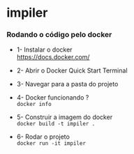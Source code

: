 # impiler

### Rodando o código pelo docker
* 1- Instalar o docker  
  https://docs.docker.com/

* 2- Abrir o Docker Quick Start Terminal

* 3- Navegar para a pasta do projeto

* 4- Docker funcionando ?  
    ```docker info``` 

* 5- Construir a imagem do docker  
    ```docker build -t impiler .```
    
* 6- Rodar o projeto  
    ```docker run -it impiler```  
